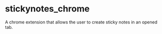 # stickynotes_chrome
A chrome extension that allows the user to create sticky notes in an opened tab.

